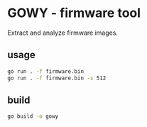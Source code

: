 # GOWY - firmware tool

Extract and analyze firmware images.

## usage
```bash
go run . -f firmware.bin
go run . -f firmware.bin -s 512
```
## build
```bash
go build -o gowy
```
